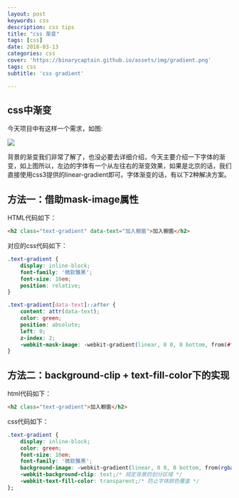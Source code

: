 ```yaml
---
layout: post
keywords: css
description: css tips
title: "css 渐变"
tags: [css]
date: 2018-03-13
categories: css
cover: 'https://binarycaptain.github.io/assets/img/gradient.png'
tags: css
subtitle: 'css gradient'

---
```



## css中渐变

今天项目中有这样一个需求，如图:

![](https://binarycaptain.github.io/assets/img/gradient.png)

背景的渐变我们非常了解了，也没必要去详细介绍，今天主要介绍一下字体的渐变，如上图所以，左边的字体有一个从左往右的渐变效果，如果是北京的话，我们直接使用css3提供的linear-gradient即可。字体渐变的话，有以下2种解决方案。

## 方法一：借助mask-image属性

HTML代码如下：

```html
<h2 class="text-gradient" data-text="加入橱窗">加入橱窗</h2>
```
对应的css代码如下：

```css
.text-gradient {
    display: inline-block;
    font-family: '微软雅黑';
    font-size: 10em;
    position: relative;
}

.text-gradient[data-text]::after {
    content: attr(data-text);
    color: green;
    position: absolute;
    left: 0;
    z-index: 2;
    -webkit-mask-image: -webkit-gradient(linear, 0 0, 0 bottom, from(#ff0000), to(rgba(0, 0, 255, 0)));
}
```
## 方法二：background-clip + text-fill-color下的实现

html代码如下：

```html
<h2 class="text-gradient">加入橱窗</h2>
```
css代码如下：

```css
.text-gradient {
    display: inline-block;
    color: green;
    font-size: 10em;
    font-family: '微软雅黑';
    background-image: -webkit-gradient(linear, 0 0, 0 bottom, from(rgba(0, 128, 0, 1)), to(rgba(51, 51, 51, 1))); /* 背景色渐变 */
    -webkit-background-clip: text;/* 规定背景的划分区域 */
    -webkit-text-fill-color: transparent;/* 防止字体颜色覆盖 */
};
```













